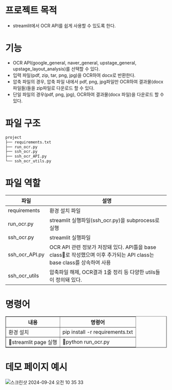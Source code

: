 # 프로젝트 목적

- streamlit에서 OCR API를 쉽게 사용할 수 있도록 한다.

# 기능

- OCR API(google_general, naver_general, upstage_general, upstage_layout_analysis)를 선택할 수 있다.
- 입력 파일(pdf, zip, tar, png, jpg)을 OCR하여 docx로 반환한다.
- 압축 파일의 경우, 압축 파일 내에서 pdf, png, jpg파일만 OCR하여 결과물(docx 파일들)들을 zip파일로 다운로드 할 수 있다.
- 단일 파일의 경우(pdf, png, jpg), OCR하여 결과물(docx 파일)을 다운로드 할 수 있다.

# 파일 구조
```sh
project
├── requirements.txt
├── run_ocr.py
├── ssh_ocr.py
├── ssh_ocr_API.py
└── ssh_ocr_utils.py
```

# 파일 역할
| 파일 | 설명 |
|------|--------|
|requirements|환경 설치 파일|
|run_ocr.py|streamlit 실행파일(ssh_ocr.py)을 subprocess로 실행|
|ssh_ocr.py|streamlit 실행파일|
|ssh_ocr_API.py|OCR API 관련 정보가 저장돼 있다. API틀을 base class로 작성했으며 이후 추가되는 API class는 base class를 상속하여 사용|
|ssh_ocr_utils|압축파일 해제, OCR결과 1줄 정리 등 다양한 utils들이 정의돼 있다.|

# 명령어

<table border="1">
  <tr>
    <th>내용</th>
    <th>명령어</th>
  </tr>
  <tr>
    <td>환경 설치</td>
    <td>pip install -r requirements.txt</td>
  </tr>
  <tr>
    <td>streamlit page 실행</td>
    <td>python run_ocr.py</td>
  </tr>
</table>

# 데모 페이지 예시

![스크린샷 2024-09-24 오전 10 35 33](https://github.com/user-attachments/assets/b04c5e55-ace7-4d71-b69c-48aec2e9ceb3)

